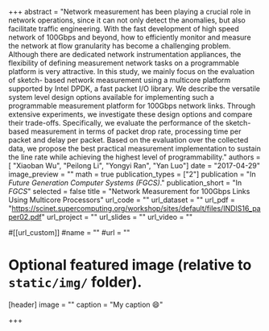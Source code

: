 +++
abstract = "Network measurement has been playing a crucial role in network operations, since it can not only detect the anomalies, but also facilitate traffic engineering. With the fast development of high speed network of 100Gbps and beyond, how to efficiently monitor and measure the network at flow granularity has become a challenging problem. Although there are dedicated network instrumentation appliances, the flexibility of defining measurement network tasks on a programmable platform is very attractive. In this study, we mainly focus on the evaluation of sketch- based network measurement using a multicore platform supported by Intel DPDK, a fast packet I/O library. We describe the versatile system level design options available for implementing such a programmable measurement platform for 100Gbps network links. Through extensive experiments, we investigate these design options and compare their trade-offs. Specifically, we evaluate the performance of the sketch-based measurement in terms of packet drop rate, processing time per packet and delay per packet. Based on the evaluation over the collected data, we propose the best practical measurement implementation to sustain the line rate while achieving the highest level of programmability."
authors = [ "Xiaoban Wu", "Peilong Li", "Yongyi Ran", "Yan Luo"]
date = "2017-04-29"
image_preview = ""
math = true
publication_types = ["2"]
publication = "In *Future Generation Computer Systems (FGCS)*."
publication_short = "In *FGCS*"
selected = false
title = "Network Measurement for 100Gbps Links Using Multicore Processors"
url_code = ""
url_dataset = ""
url_pdf = "https://scinet.supercomputing.org/workshop/sites/default/files/INDIS16_paper02.pdf"
url_project = ""
url_slides = ""
url_video = ""

#[[url_custom]]
#name = ""
#url = ""

# Optional featured image (relative to `static/img/` folder).
[header]
image = ""
caption = "My caption :smile:"

+++

